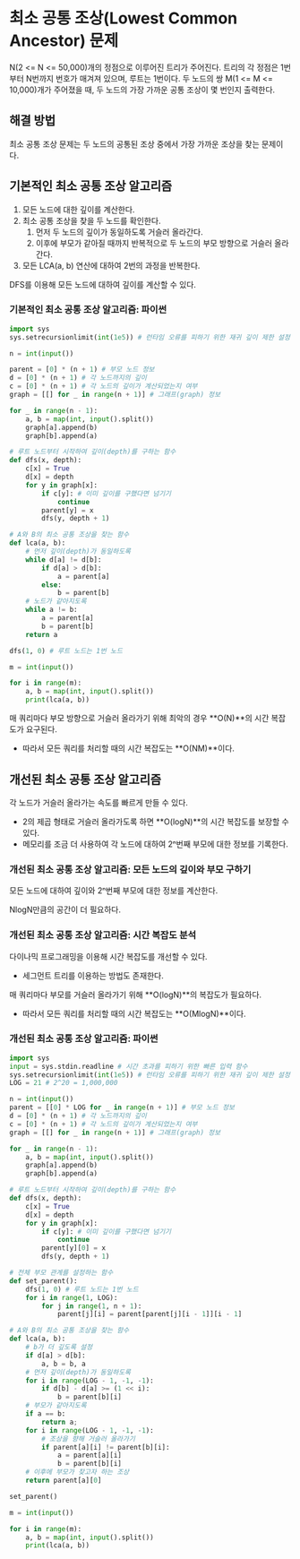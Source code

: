 # 최소 공통 조상(Lowest Common Ancestor) 문제

N(2 <= N <= 50,000)개의 정점으로 이루어진 트리가 주어진다.
트리의 각 정점은 1번부터 N번까지 번호가 매겨져 있으며, 루트는 1번이다.
두 노드의 쌍 M(1 <= M <= 10,000)개가 주어졌을 때, 두 노드의 가장 가까운 공통 조상이 몇 번인지 출력한다.

## 해결 방법

최소 공통 조상 문제는 두 노드의 공통된 조상 중에서 가장 가까운 조상을 찾는 문제이다.

## 기본적인 최소 공통 조상 알고리즘

1. 모든 노드에 대한 깊이를 계산한다.
2. 최소 공통 조상을 찾을 두 노드를 확인한다.
   1. 먼저 두 노드의 깊이가 동일하도록 거슬러 올라간다.
   2. 이후에 부모가 같아질 때까지 반복적으로 두 노드의 부모 방향으로 거슬러 올라간다.
3. 모든 LCA(a, b) 연산에 대하여 2번의 과정을 반복한다.

DFS를 이용해 모든 노드에 대하여 깊이를 계산할 수 있다.

### 기본적인 최소 공통 조상 알고리즘: 파이썬

```python
import sys
sys.setrecursionlimit(int(1e5)) # 런타임 오류를 피하기 위한 재귀 깊이 제한 설정

n = int(input())

parent = [0] * (n + 1) # 부모 노드 정보
d = [0] * (n + 1) # 각 노드까지의 깊이
c = [0] * (n + 1) # 각 노드의 깊이가 계산되었는지 여부
graph = [[] for _ in range(n + 1)] # 그래프(graph) 정보

for _ in range(n - 1):
    a, b = map(int, input().split())
    graph[a].append(b)
    graph[b].append(a)

# 루트 노드부터 시작하여 깊이(depth)를 구하는 함수
def dfs(x, depth):
    c[x] = True
    d[x] = depth
    for y in graph[x]:
        if c[y]: # 이미 깊이를 구했다면 넘기기
            continue
        parent[y] = x
        dfs(y, depth + 1)

# A와 B의 최소 공통 조상을 찾는 함수
def lca(a, b):
    # 먼저 깊이(depth)가 동일하도록
    while d[a] != d[b]:
        if d[a] > d[b]:
            a = parent[a]
        else:
            b = parent[b]
    # 노드가 같아지도록
    while a != b:
        a = parent[a]
        b = parent[b]
    return a

dfs(1, 0) # 루트 노드는 1번 노드

m = int(input())

for i in range(m):
    a, b = map(int, input().split())
    print(lca(a, b))
```

매 쿼리마다 부모 방향으로 거슬러 올라가기 위해 최악의 경우 **O(N)**의 시간 복잡도가 요구된다.

- 따라서 모든 쿼리를 처리할 때의 시간 복잡도는 **O(NM)**이다.

## 개선된 최소 공통 조상 알고리즘

각 노드가 거슬러 올라가는 속도를 빠르게 만들 수 있다.

- 2의 제곱 형태로 거슬러 올라가도록 하면 **O(logN)**의 시간 복잡도를 보장할 수 있다.
- 메모리를 조금 더 사용하여 각 노드에 대하여 2ⁿ번째 부모에 대한 정보를 기록한다.

### 개선된 최소 공통 조상 알고리즘: 모든 노드의 깊이와 부모 구하기

모든 노드에 대하여 깊이와 2ⁿ번째 부모에 대한 정보를 계산한다.

NlogN만큼의 공간이 더 필요하다.

### 개선된 최소 공통 조상 알고리즘: 시간 복잡도 분석

다이나믹 프로그래밍을 이용해 시간 복잡도를 개선할 수 있다.

- 세그먼트 트리를 이용하는 방법도 존재한다.

매 쿼리마다 부모를 거슬러 올라가기 위해 **O(logN)**의 복잡도가 필요하다.

- 따라서 모든 쿼리를 처리할 때의 시간 복잡도는 **O(MlogN)**이다.

### 개선된 최소 공통 조상 알고리즘: 파이썬

```python
import sys
input = sys.stdin.readline # 시간 초과를 피하기 위한 빠른 입력 함수
sys.setrecursionlimit(int(1e5)) # 런타임 오류를 피하기 위한 재귀 깊이 제한 설정
LOG = 21 # 2^20 = 1,000,000

n = int(input())
parent = [[0] * LOG for _ in range(n + 1)] # 부모 노드 정보
d = [0] * (n + 1) # 각 노드까지의 깊이
c = [0] * (n + 1) # 각 노드의 깊이가 계산되었는지 여부
graph = [[] for _ in range(n + 1)] # 그래프(graph) 정보

for _ in range(n - 1):
    a, b = map(int, input().split())
    graph[a].append(b)
    graph[b].append(a)

# 루트 노드부터 시작하여 깊이(depth)를 구하는 함수
def dfs(x, depth):
    c[x] = True
    d[x] = depth
    for y in graph[x]:
        if c[y]: # 이미 깊이를 구했다면 넘기기
            continue
        parent[y][0] = x
        dfs(y, depth + 1)

# 전체 부모 관계를 설정하는 함수
def set_parent():
    dfs(1, 0) # 루트 노드는 1번 노드
    for i in range(1, LOG):
        for j in range(1, n + 1):
            parent[j][i] = parent[parent[j][i - 1]][i - 1]

# A와 B의 최소 공통 조상을 찾는 함수
def lca(a, b):
    # b가 더 깊도록 설정
    if d[a] > d[b]:
        a, b = b, a
    # 먼저 깊이(depth)가 동일하도록
    for i in range(LOG - 1, -1, -1):
        if d[b] - d[a] >= (1 << i):
            b = parent[b][i]
    # 부모가 같아지도록
    if a == b:
        return a;
    for i in range(LOG - 1, -1, -1):
        # 조상을 향해 거슬러 올라가기
        if parent[a][i] != parent[b][i]:
            a = parent[a][i]
            b = parent[b][i]
    # 이후에 부모가 찾고자 하는 조상
    return parent[a][0]

set_parent()

m = int(input())

for i in range(m):
    a, b = map(int, input().split())
    print(lca(a, b))
```
